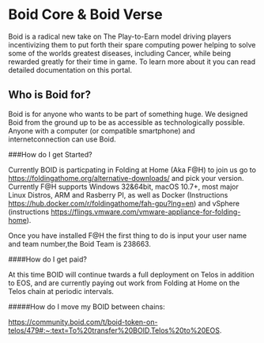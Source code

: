 # Boid Core & Boid Verse
Boid is a radical new take on The Play-to-Earn model driving players incentivizing them to put forth their spare computing power helping to solve some of the worlds greatest diseases, including Cancer, while being rewarded greatly for their time in game. To learn more about it you can read detailed documentation on this portal.

## Who is Boid for?
Boid is for anyone who wants to be part of something huge. We designed Boid from the ground up to be as accessible as technologically possible. Anyone with a computer (or compatible smartphone) and internetconnection can use Boid.

###How do I get Started?

Currently BOID is particpating in Folding at Home (Aka F@H) to join us go to https://foldingathome.org/alternative-downloads/ and pick your version. Currently F@H supports Windows 32&64bit, macOS 10.7+,  most major Linux Distros, ARM and Rasberry PI, as well as Docker (Instructions https://hub.docker.com/r/foldingathome/fah-gpu?lng=en) and vSphere (instructions https://flings.vmware.com/vmware-appliance-for-folding-home).

Once you have installed F@H the first thing to do is input your user name and team number,the Boid Team is 238663.

####How do I get paid?

At this time BOID will continue twards a full deployment on Telos in addition to EOS, and are currently paying out work from Folding at Home on the Telos chain at periodic intervals.


#####How do I move my BOID between chains:

https://community.boid.com/t/boid-token-on-telos/479#:~:text=To%20transfer%20BOID,Telos%20to%20EOS.

